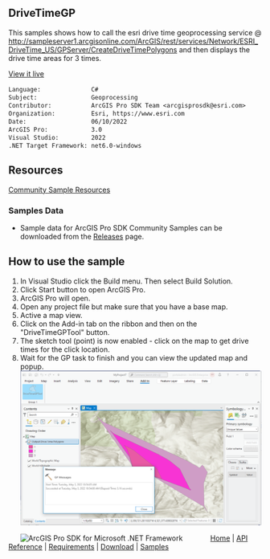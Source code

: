 ## DriveTimeGP

<!-- TODO: Write a brief abstract explaining this sample -->
This samples shows how to call the esri drive time geoprocessing service @ http://sampleserver1.arcgisonline.com/ArcGIS/rest/services/Network/ESRI_DriveTime_US/GPServer/CreateDriveTimePolygons  and then displays the drive time areas for 3 times.  
  


<a href="https://pro.arcgis.com/en/pro-app/sdk/" target="_blank">View it live</a>

<!-- TODO: Fill this section below with metadata about this sample-->
```
Language:              C#
Subject:               Geoprocessing
Contributor:           ArcGIS Pro SDK Team <arcgisprosdk@esri.com>
Organization:          Esri, https://www.esri.com
Date:                  06/10/2022
ArcGIS Pro:            3.0
Visual Studio:         2022
.NET Target Framework: net6.0-windows
```

## Resources

[Community Sample Resources](https://github.com/Esri/arcgis-pro-sdk-community-samples#resources)

### Samples Data

* Sample data for ArcGIS Pro SDK Community Samples can be downloaded from the [Releases](https://github.com/Esri/arcgis-pro-sdk-community-samples/releases) page.  

## How to use the sample
<!-- TODO: Explain how this sample can be used. To use images in this section, create the image file in your sample project's screenshots folder. Use relative url to link to this image using this syntax: ![My sample Image](FacePage/SampleImage.png) -->
      
  
1. In Visual Studio click the Build menu. Then select Build Solution.  
1. Click Start button to open ArcGIS Pro.  
1. ArcGIS Pro will open.   
1. Open any project file but make sure that you have a base map.   
1. Active a map view.  
1. Click on the Add-in tab on the ribbon and then on the "DriveTimeGPTool" button.  
1. The sketch tool (point) is now enabled - click on the map to get drive times for the click location.  
1. Wait for the GP task to finish and you can view the updated map and popup.  
![UI](Screenshots/DriveTime.png)  
  


<!-- End -->

&nbsp;&nbsp;&nbsp;&nbsp;&nbsp;&nbsp;<img src="https://esri.github.io/arcgis-pro-sdk/images/ArcGISPro.png"  alt="ArcGIS Pro SDK for Microsoft .NET Framework" height = "20" width = "20" align="top"  >
&nbsp;&nbsp;&nbsp;&nbsp;&nbsp;&nbsp;&nbsp;&nbsp;&nbsp;&nbsp;&nbsp;&nbsp;
[Home](https://github.com/Esri/arcgis-pro-sdk/wiki) | <a href="https://pro.arcgis.com/en/pro-app/latest/sdk/api-reference" target="_blank">API Reference</a> | [Requirements](https://github.com/Esri/arcgis-pro-sdk/wiki#requirements) | [Download](https://github.com/Esri/arcgis-pro-sdk/wiki#installing-arcgis-pro-sdk-for-net) | <a href="https://github.com/esri/arcgis-pro-sdk-community-samples" target="_blank">Samples</a>
